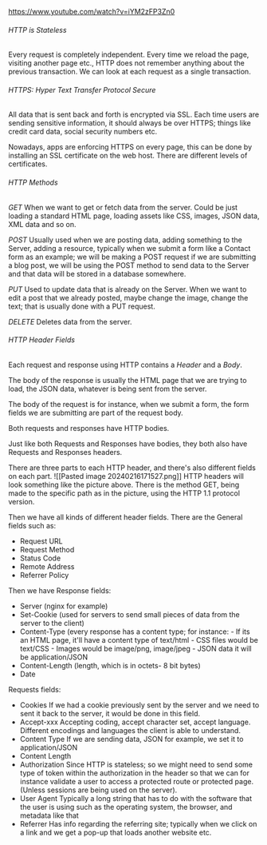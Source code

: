 https://www.youtube.com/watch?v=iYM2zFP3Zn0

###### HTTP is Stateless
Every request is completely independent.
Every time we reload the page, visiting another page etc., HTTP does not remember anything about the previous transaction. 
We can look at each request as a single transaction.
 
###### HTTPS: Hyper Text Transfer Protocol Secure
All data that is sent back and forth is encrypted via SSL.
Each time users are sending sensitive information, it should always be over HTTPS; things like credit card data, social security numbers etc. 

Nowadays, apps are enforcing HTTPS on every page, this can be done by installing an SSL certificate on the web host. 
There are different levels of certificates. 

###### HTTP Methods

*GET*
When we want to get or fetch data from the server. Could be just loading a standard HTML page, loading assets like CSS, images, JSON data, XML data and so on. 

*POST*
Usually used when we are posting data, adding something to the Server, adding a resource, typically when we submit a form like a Contact form as an example; we will be making a POST request if we are submitting a blog post, we will be using the POST method to send data to the Server and that data will be stored in a database somewhere.

*PUT*
Used to update data that is already on the Server. 
When we want to edit a post that we already posted, maybe change the image, change the text; that is usually done with a PUT request.

*DELETE*
Deletes data from the server.

###### HTTP Header Fields
Each request and response using HTTP contains a *Header* and a *Body*.

The body of the response is usually the HTML page that we are trying to load, the JSON data, whatever is being sent from the server.

The body of the request is for instance, when we submit a form, the form fields we are submitting are part of the request body. 

Both requests and responses have HTTP bodies.

Just like both Requests and Responses have bodies, they both also have Requests and Responses headers. 

There are three parts to each HTTP header, and there's also different fields on each part. 
![[Pasted image 20240216171527.png]]
HTTP headers will look something like the picture above. 
There is the method GET, being made to the specific path as in the picture, using the HTTP 1.1 protocol version.

Then we have all kinds of different header fields. There are the General fields such as:
- Request URL
- Request Method
- Status Code
- Remote Address
- Referrer Policy

Then we have Response fields:
- Server (nginx for example)
- Set-Cookie (used for servers to send small pieces of data from the server to the client)
- Content-Type (every response has a content type; for instance: 
	  - If its an HTML page, it'll have a content type of text/html
	  - CSS files would be text/CSS 
	  - Images would be image/png, image/jpeg 
	  - JSON data it will be application/JSON
- Content-Length (length, which is in octets- 8 bit bytes)
- Date

Requests fields:
- Cookies 
	  If we had a cookie previously sent by the server and we need to sent it back to the server, it would be done in this field.
- Accept-xxx 
	  Accepting coding, accept character set, accept language. Different encodings and languages the client is able to understand.
- Content Type
	  If we are sending data, JSON for example, we set it to application/JSON
- Content Length
- Authorization 
	  Since HTTP is stateless; so we might need to send some type of token within the authorization in the header so that we can for instance validate a user to access a protected route or protected page. (Unless sessions are being used on the server).
- User Agent
	  Typically a long string that has to do with the software that the user is using such as the operating system, the browser, and metadata like that
- Referrer
	  Has info regarding the referring site; typically when we click on a link and we get a pop-up that loads another website etc. 